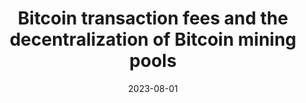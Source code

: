 ---
title: "Bitcoin transaction fees and the decentralization of Bitcoin mining pools"
collection: publications
category: manuscripts
permalink: /publication/2023-08-bitcoin-transaction-fees
excerpt: 'This paper examines the relationship between Bitcoin transaction fees and mining pool decentralization.'
date: 2023-08-01
venue: 'Finance Research Letters'
paperurl: 'https://doi.org/10.1016/j.frl.2023.104347'
citation: 'Li, Z., Li, J., & Zhou, K. (2023). &quot;Bitcoin transaction fees and the decentralization of Bitcoin mining pools.&quot; <i>Finance Research Letters</i>, 58(1), 104347.'
---